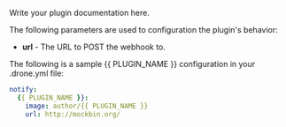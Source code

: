 Write your plugin documentation here.

The following parameters are used to configuration the plugin's behavior:

* **url** - The URL to POST the webhook to.

The following is a sample {{ PLUGIN_NAME }} configuration in your 
.drone.yml file:

```yaml
notify:
  {{ PLUGIN_NAME }}:
    image: author/{{ PLUGIN_NAME }}
    url: http://mockbin.org/
```
